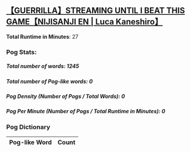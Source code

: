 ## [【GUERRILLA】STREAMING UNTIL I BEAT THIS GAME【NIJISANJI EN | Luca Kaneshiro】](https://www.youtube.com/watch?v=pL6I9Lc1IXM)
**Total Runtime in Minutes**: 27

### **Pog Stats:**

##### **Total number of words**: 1245

##### **Total number of Pog-like words**: 0

##### **Pog Density (Number of Pogs / Total Words)**: 0

##### **Pog Per Minute (Number of Pogs / Total Runtime in Minutes)**: 0

### **Pog Dictionary**
**Pog-like Word** | **Count**
:---: | :---:
